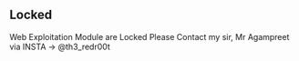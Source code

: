## Locked
Web Exploitation Module are Locked Please Contact my sir, Mr Agampreet via INSTA -> @th3_redr00t
